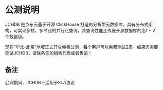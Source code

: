 # 公测说明

JCHDB 是京东云基于开源 ClickHouse 打造的分析型云数据库，具有分布式架构，可实现多核、多节点的并行化查询，其查询性能比传统开源数据库的高1 ~ 2个数量级。

现在“华北-北京”地域正式开放免费公测，每个用户可以免费测试2周。如果您需要测试JCHDB，请联系您的销售代表或者售前！

## 备注
公测期间，JCHDB不适用于SLA协议
